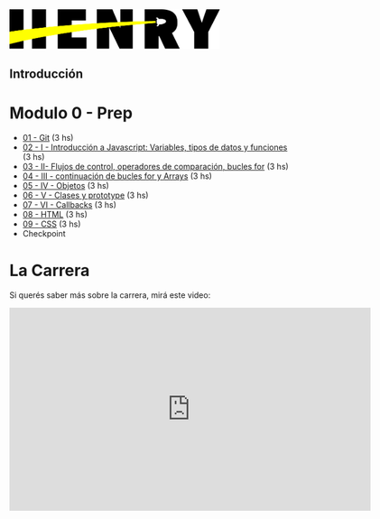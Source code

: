 <img  src='./logo.png' height='70px'>

## Introducción

# Modulo 0 - Prep

* [01 - Git](./01-Git) (3 hs)
* [02 - I - Introducción a Javascript: Variables, tipos de datos y funciones](./02-JS-I) (3 hs)
* [03 - II- Flujos de control, operadores de comparación, bucles for](./03-JS-II) (3 hs)
* [04 - III - continuación de bucles for y Arrays](./04-JS-III) (3 hs)
* [05 - IV - Objetos](./05-JS-IV) (3 hs)
* [06 - V - Clases y prototype](./06-JS-V) (3 hs)
* [07 - VI - Callbacks](./07-JS-VI) (3 hs)
* [08 - HTML](./08-HTML) (3 hs)
* [09 - CSS](./09-CSS-Positioning) (3 hs)
* Checkpoint

# La Carrera

Si querés saber más sobre la carrera, mirá este video:
<iframe src="https://player.vimeo.com/video/426051769" width="640" height="360" frameborder="0" allow="autoplay; fullscreen" allowfullscreen></iframe>
